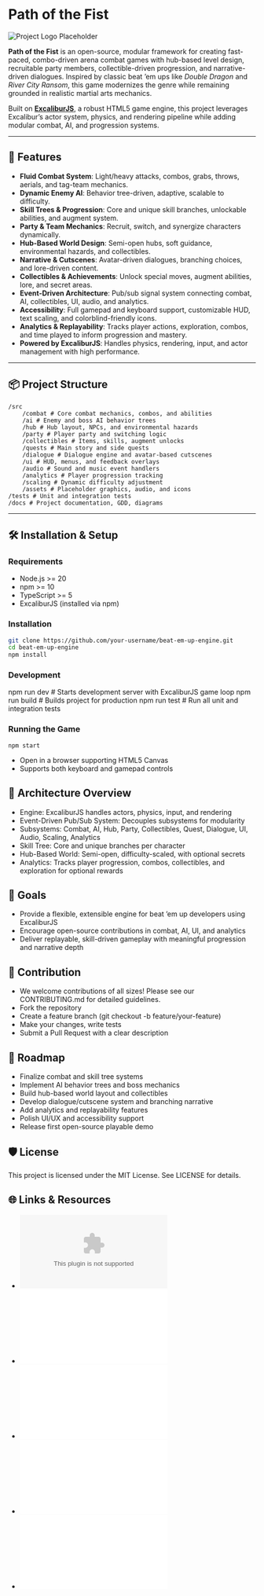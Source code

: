 # Path of the Fist

![Project Logo Placeholder](./Logo.png)

**Path of the Fist** is an open-source, modular framework for creating fast-paced, combo-driven arena combat games with hub-based level
design, recruitable party members, collectible-driven progression, and narrative-driven dialogues. Inspired by classic beat ’em ups
like _Double Dragon_ and _River City Ransom_, this game modernizes the genre while remaining grounded in realistic martial arts
mechanics.

Built on **[ExcaliburJS](https://excaliburjs.com/)**, a robust HTML5 game engine, this project leverages Excalibur’s actor system,
physics, and rendering pipeline while adding modular combat, AI, and progression systems.

---

## 🚀 Features

- **Fluid Combat System**: Light/heavy attacks, combos, grabs, throws, aerials, and tag-team mechanics.
- **Dynamic Enemy AI**: Behavior tree-driven, adaptive, scalable to difficulty.
- **Skill Trees & Progression**: Core and unique skill branches, unlockable abilities, and augment system.
- **Party & Team Mechanics**: Recruit, switch, and synergize characters dynamically.
- **Hub-Based World Design**: Semi-open hubs, soft guidance, environmental hazards, and collectibles.
- **Narrative & Cutscenes**: Avatar-driven dialogues, branching choices, and lore-driven content.
- **Collectibles & Achievements**: Unlock special moves, augment abilities, lore, and secret areas.
- **Event-Driven Architecture**: Pub/sub signal system connecting combat, AI, collectibles, UI, audio, and analytics.
- **Accessibility**: Full gamepad and keyboard support, customizable HUD, text scaling, and colorblind-friendly icons.
- **Analytics & Replayability**: Tracks player actions, exploration, combos, and time played to inform progression and mastery.
- **Powered by ExcaliburJS**: Handles physics, rendering, input, and actor management with high performance.

---

## 📦 Project Structure

    /src
        /combat # Core combat mechanics, combos, and abilities
        /ai # Enemy and boss AI behavior trees
        /hub # Hub layout, NPCs, and environmental hazards
        /party # Player party and switching logic
        /collectibles # Items, skills, augment unlocks
        /quests # Main story and side quests
        /dialogue # Dialogue engine and avatar-based cutscenes
        /ui # HUD, menus, and feedback overlays
        /audio # Sound and music event handlers
        /analytics # Player progression tracking
        /scaling # Dynamic difficulty adjustment
        /assets # Placeholder graphics, audio, and icons
    /tests # Unit and integration tests
    /docs # Project documentation, GDD, diagrams

---

## 🛠 Installation & Setup

### Requirements

- Node.js >= 20
- npm >= 10
- TypeScript >= 5
- ExcaliburJS (installed via npm)

### Installation

```bash
git clone https://github.com/your-username/beat-em-up-engine.git
cd beat-em-up-engine
npm install
```

### Development

npm run dev # Starts development server with ExcaliburJS game loop npm run build # Builds project for production npm run test # Run all
unit and integration tests

### Running the Game

`npm start`

- Open in a browser supporting HTML5 Canvas
- Supports both keyboard and gamepad controls

## 🧩 Architecture Overview

- Engine: ExcaliburJS handles actors, physics, input, and rendering
- Event-Driven Pub/Sub System: Decouples subsystems for modularity
- Subsystems: Combat, AI, Hub, Party, Collectibles, Quest, Dialogue, UI, Audio, Scaling, Analytics
- Skill Tree: Core and unique branches per character
- Hub-Based World: Semi-open, difficulty-scaled, with optional secrets
- Analytics: Tracks player progression, combos, collectibles, and exploration for optional rewards

## 🎯 Goals

- Provide a flexible, extensible engine for beat ’em up developers using ExcaliburJS
- Encourage open-source contributions in combat, AI, UI, and analytics
- Deliver replayable, skill-driven gameplay with meaningful progression and narrative depth

## 🤝 Contribution

- We welcome contributions of all sizes! Please see our CONTRIBUTING.md for detailed guidelines.
- Fork the repository
- Create a feature branch (git checkout -b feature/your-feature)
- Make your changes, write tests
- Submit a Pull Request with a clear description

## 📝 Roadmap

- Finalize combat and skill tree systems
- Implement AI behavior trees and boss mechanics
- Build hub-based world layout and collectibles
- Develop dialogue/cutscene system and branching narrative
- Add analytics and replayability features
- Polish UI/UX and accessibility support
- Release first open-source playable demo

## 🛡 License

This project is licensed under the MIT License. See LICENSE for details.

## 🌐 Links & Resources

- ![ExcaliburJS Official Site](www.excaliburjs.com)
- ![Project GDD Documentation](GDD.md)
- ![Subsystem Interface Diagrams](systemInterfaces.md)
- ![Event/Signal API Reference](./src/lib/Signals.ts)
- ![Contribution Guidelines](contributing.md)
